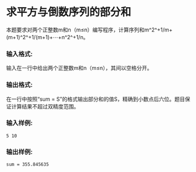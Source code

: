 # 求平方与倒数序列的部分和
本题要求对两个正整数m和n（m≤n）编写程序，计算序列和m^2^+1/m+(m+1)^2^+1/(m+1)+⋯+n^2^+1/n。

### 输入格式:
输入在一行中给出两个正整数m和n（m≤n），其间以空格分开。

### 输出格式:
在一行中按照“sum = S”的格式输出部分和的值S，精确到小数点后六位。题目保证计算结果不超过双精度范围。

### 输入样例:
```
5 10
```
### 输出样例:
```
sum = 355.845635
```